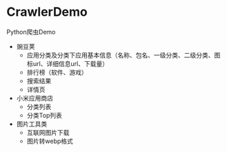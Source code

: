 # CrawlerDemo
 Python爬虫Demo
- 豌豆荚
  - 应用分类及分类下应用基本信息（名称、包名、一级分类、二级分类、图标url、详细信息url、下载量）
  - 排行榜（软件、游戏）
  - 搜索结果
  - 详情页
- 小米应用商店
  - 分类列表
  - 分类Top列表
- 图片工具类
  - 互联网图片下载
  - 图片转webp格式